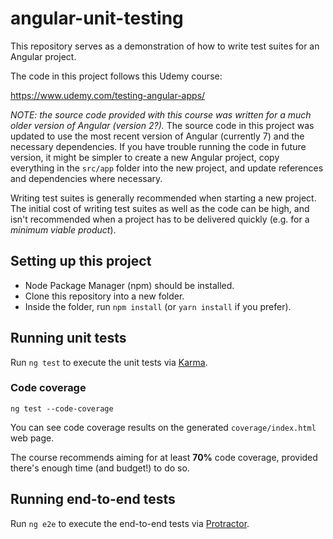 # angular-unit-testing

This repository serves as a demonstration of how to write test suites for an Angular project.

The code in this project follows this Udemy course:

https://www.udemy.com/testing-angular-apps/

*NOTE: the source code provided with this course was written for a much older version of Angular (version 2?).*
The source code in this project was updated to use the most recent version of Angular (currently 7) and the necessary dependencies.
If you have trouble running the code in future version, it might be simpler to create a new Angular project,
copy everything in the `src/app` folder into the new project, and update references and dependencies where necessary.

Writing test suites is generally recommended when starting a new project.
The initial cost of writing test suites as well as the code can be high, and isn't recommended when a project has to be delivered quickly
(e.g. for a *minimum viable product*).

## Setting up this project

- Node Package Manager (npm) should be installed.
- Clone this repository into a new folder.
- Inside the folder, run `npm install` (or `yarn install` if you prefer).

## Running unit tests

Run `ng test` to execute the unit tests via [Karma](https://karma-runner.github.io).

### Code coverage

`ng test --code-coverage`

You can see code coverage results on the generated `coverage/index.html` web page.

The course recommends aiming for at least **70%** code coverage, provided there's enough time (and budget!) to do so.

## Running end-to-end tests

Run `ng e2e` to execute the end-to-end tests via [Protractor](http://www.protractortest.org/).
